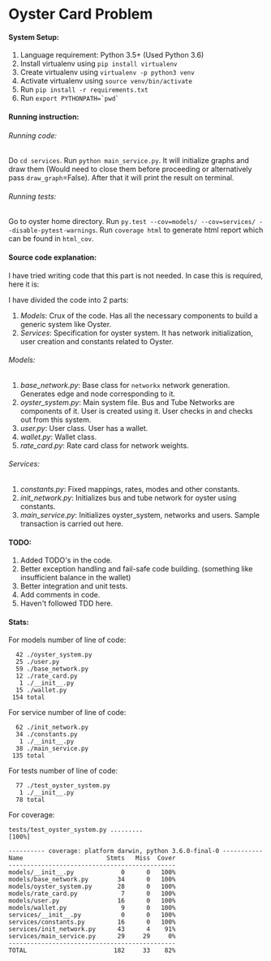 # Oyster Card Problem

#### System Setup:

1. Language requirement: Python 3.5+ (Used Python 3.6)
2. Install virtualenv using `pip install virtualenv`
3. Create virtualenv using `virtualenv -p python3 venv`
4. Activate virtualenv using `source venv/bin/activate`
5. Run `pip install -r requirements.txt`
6. Run ``export PYTHONPATH=`pwd` ``

#### Running instruction:

###### Running code:
Do `cd services`. Run `python main_service.py`.
It will initialize graphs and draw them (Would need to close them
before proceeding or alternatively pass `draw_graph`=False).
After that it will print the result on terminal.

###### Running tests:
Go to oyster home directory.
Run `py.test --cov=models/ --cov=services/ --disable-pytest-warnings`.
Run `coverage html` to generate html report which can be found
in `html_cov`.

#### Source code explanation:

I have tried writing code that this part is not needed.
In case this is required, here it is:

I have divided the code into 2 parts:

1. *Models*: Crux of the code. Has all the necessary components to build
a generic system like Oyster.
2. *Services*: Specification for oyster system.
It has network initialization, user creation and constants related to
Oyster.

###### Models:

1. *base_network.py*: Base class for `networkx` network generation.
Generates edge and node corresponding to it.
2. *oyster_system.py*: Main system file. Bus and Tube Networks are
components of it. User is created using it. User checks in and checks
out from this system.
3. *user.py*: User class. User has a wallet.
4. *wallet.py*: Wallet class.
5. *rate_card.py*: Rate card class for network weights.

###### Services:

1. *constants.py*: Fixed mappings, rates, modes and other constants.
2. *init_network.py*: Initializes bus and tube network for oyster using
constants.
3. *main_service.py*: Initializes oyster_system, networks and users.
Sample transaction is carried out here.

#### TODO:

1. Added TODO's in the code.
2. Better exception handling and fail-safe code building.
(something like insufficient balance in the wallet)
3. Better integration and unit tests.
4. Add comments in code.
5. Haven't followed TDD here.

#### Stats:

For models number of line of code:

      42 ./oyster_system.py
      25 ./user.py
      59 ./base_network.py
      12 ./rate_card.py
       1 ./__init__.py
      15 ./wallet.py
     154 total

For service number of line of code:

      62 ./init_network.py
      34 ./constants.py
       1 ./__init__.py
      38 ./main_service.py
     135 total

For tests number of line of code:

      77 ./test_oyster_system.py
       1 ./__init__.py
      78 total

For coverage:

    tests/test_oyster_system.py .........                                                                                                                              [100%]

    ---------- coverage: platform darwin, python 3.6.0-final-0 -----------
    Name                       Stmts   Miss  Cover
    ----------------------------------------------
    models/__init__.py             0      0   100%
    models/base_network.py        34      0   100%
    models/oyster_system.py       28      0   100%
    models/rate_card.py            7      0   100%
    models/user.py                16      0   100%
    models/wallet.py               9      0   100%
    services/__init__.py           0      0   100%
    services/constants.py         16      0   100%
    services/init_network.py      43      4    91%
    services/main_service.py      29     29     0%
    ----------------------------------------------
    TOTAL                        182     33    82%
